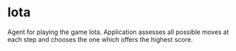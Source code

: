 # Iota
Agent for playing the game Iota. Application assesses all possible moves at each step and chooses the one which offers the highest score.
